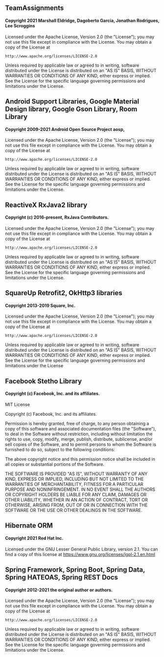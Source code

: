 

## TeamAssignments

#### Copyright 2021 Marshall Eldridge, Dagoberto Garcia, Jonathan Rodrigues, Lee Scroggins

Licensed under the Apache License, Version 2.0 (the "License"); you may not use this file except in
compliance with the License. You may obtain a copy of the License at

    http://www.apache.org/licenses/LICENSE-2.0

Unless required by applicable law or agreed to in writing, software distributed under the License is
distributed on an "AS IS" BASIS, WITHOUT WARRANTIES OR CONDITIONS OF ANY KIND, either express or
implied. See the License for the specific language governing permissions and limitations under the
License.

## Android Support Libraries, Google Material Design library, Google Gson Library, Room Library

#### Copyright 2009-2021 Android Open Source Project aosp,

Licensed under the Apache License, Version 2.0 (the "License"); you may not use this file except in
compliance with the License. You may obtain a copy of the License at

    http://www.apache.org/licenses/LICENSE-2.0

Unless required by applicable law or agreed to in writing, software distributed under the License is
distributed on an "AS IS" BASIS, WITHOUT WARRANTIES OR CONDITIONS OF ANY KIND, either express or
implied. See the License for the specific language governing permissions and limitations under the
License.

## ReactiveX RxJava2 library

#### Copyright (c) 2016-present, RxJava Contributors.

Licensed under the Apache License, Version 2.0 (the "License"); you may not use this file except in
compliance with the License. You may obtain a copy of the License at

    http://www.apache.org/licenses/LICENSE-2.0

Unless required by applicable law or agreed to in writing, software distributed under the License is
distributed on an "AS IS" BASIS, WITHOUT WARRANTIES OR CONDITIONS OF ANY KIND, either express or
implied. See the License for the specific language governing permissions and limitations under the
License.

## SquareUp Retrofit2, OkHttp3 libraries

#### Copyright 2013-2019 Square, Inc.

Licensed under the Apache License, Version 2.0 (the "License"); you may not use this file except in
compliance with the License. You may obtain a copy of the License at

    http://www.apache.org/licenses/LICENSE-2.0

Unless required by applicable law or agreed to in writing, software distributed under the License is
distributed on an "AS IS" BASIS, WITHOUT WARRANTIES OR CONDITIONS OF ANY KIND, either express or
implied. See the License for the specific language governing permissions and limitations under the
License

## Facebook Stetho Library

#### Copyright (c) Facebook, Inc. and its affiliates.

MIT License

Copyright (c) Facebook, Inc. and its affiliates.

Permission is hereby granted, free of charge, to any person obtaining a copy of this software and
associated documentation files (the "Software"), to deal in the Software without restriction,
including without limitation the rights to use, copy, modify, merge, publish, distribute,
sublicense, and/or sell copies of the Software, and to permit persons to whom the Software is
furnished to do so, subject to the following conditions:

The above copyright notice and this permission notice shall be included in all copies or substantial
portions of the Software.

THE SOFTWARE IS PROVIDED "AS IS", WITHOUT WARRANTY OF ANY KIND, EXPRESS OR IMPLIED, INCLUDING BUT
NOT LIMITED TO THE WARRANTIES OF MERCHANTABILITY, FITNESS FOR A PARTICULAR PURPOSE AND
NONINFRINGEMENT. IN NO EVENT SHALL THE AUTHORS OR COPYRIGHT HOLDERS BE LIABLE FOR ANY CLAIM, DAMAGES
OR OTHER LIABILITY, WHETHER IN AN ACTION OF CONTRACT, TORT OR OTHERWISE, ARISING FROM, OUT OF OR IN
CONNECTION WITH THE SOFTWARE OR THE USE OR OTHER DEALINGS IN THE SOFTWARE.

## Hibernate ORM

#### Copyright 2021 Red Hat Inc.

Licensed under the GNU Lesser General Public Library, version 2.1. You can find a copy of this license at https://www.gnu.org/licenses/lgpl-2.1.en.html

## Spring Framework, Spring Boot, Spring Data, Spring HATEOAS, Spring REST Docs

#### Copyright 2012-2021 the original author or authors.

Licensed under the Apache License, Version 2.0 (the "License");
you may not use this file except in compliance with the License.
You may obtain a copy of the License at

    http://www.apache.org/licenses/LICENSE-2.0

Unless required by applicable law or agreed to in writing, software
distributed under the License is distributed on an "AS IS" BASIS,
WITHOUT WARRANTIES OR CONDITIONS OF ANY KIND, either express or implied.
See the License for the specific language governing permissions and
limitations under the License.